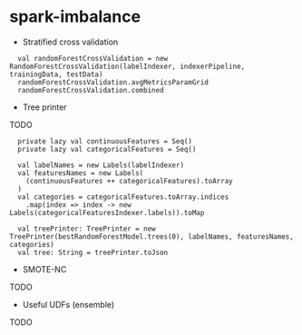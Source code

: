 # spark-imbalance


- Stratified cross validation

```
  val randomForestCrossValidation = new RandomForestCrossValidation(labelIndexer, indexerPipeline, trainingData, testData)
  randomForestCrossValidation.avgMetricsParamGrid
  randomForestCrossValidation.combined
```

- Tree printer

TODO

```
  private lazy val continuousFeatures = Seq()
  private lazy val categoricalFeatures = Seq()

  val labelNames = new Labels(labelIndexer)
  val featuresNames = new Labels(
    (continuousFeatures ++ categoricalFeatures).toArray
  )
  val categories = categoricalFeatures.toArray.indices
    .map(index => index -> new Labels(categoricalFeaturesIndexer.labels)).toMap

  val treePrinter: TreePrinter = new TreePrinter(bestRandomForestModel.trees(0), labelNames, featuresNames, categories)
  val tree: String = treePrinter.toJson
```

- SMOTE-NC

TODO

- Useful UDFs (ensemble)

TODO